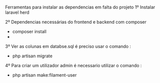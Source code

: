 Ferramentas para instalar as dependencias em falta do projeto 
1º Instalar laravel herd

2º Dependencias necessárias do frontend e backend com composer
- composer install
- 
3º Ver as colunas em databse.sql  é preciso usar o comando : 
- php artisan migrate

4º Para criar um utilizador admin é necessario utilizar o comando :
- php artisan make:filament-user

